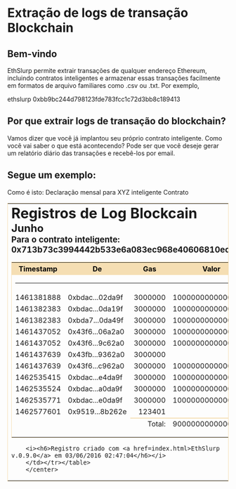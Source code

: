 # Extração de logs de transação Blockchain

## Bem-vindo

EthSlurp permite extrair transações de qualquer endereço Ethereum, incluindo contratos inteligentes e armazenar essas transações facilmente em formatos de arquivo familiares como .csv ou .txt. Por exemplo,

  ethslurp 0xbb9bc244d798123fde783fcc1c72d3bb8c189413 
  
## Por que extrair logs de transação do blockchain?

Vamos dizer que você já implantou seu próprio contrato inteligente. Como você vai saber o que está acontecendo? 
Pode ser que você deseje gerar um relatório diário das transações e recebê-los por email. 

## Segue um exemplo:

Como é isto: Declaração mensal para XYZ inteligente Contrato

<html>
  <head>
    <meta charset='utf-8'>
    <meta http-equiv="X-UA-Compatible" content="chrome=1">
        <table style="border:1px solid wheat;" width=60%><tr><td>
        <h1 style="display:inline">Registros de Log Blockcain</h1><br>
        <h2 style="display:inline">Junho</h2><br>
        <h3 style="display:inline">Para o contrato inteligente: 0x713b73c3994442b533e6a083ec968e40606810ec</h3><p>
        <table width=75% style="border:1px solid wheat" >
        <tr bgcolor=wheat>
            <th width=20% align=center><font color=black><center>Timestamp</center></td>
        	<th width=35% align=center><font color=black><center>De</center></td>
        	<th width=20% align=center><font color=black><center>Gas</center></td>
        	<th width=25% align=center><font color=black><center>Valor</center></td>
        </tr>
        <tr>
            <td colspan=4><hr></td>
        </tr>
        <tr>
            <td align=right>1461381888</td>
          	<td align=left>0xbdac...02da9f</td>
          	<td align=right>3000000</td>
          	<td align=right>10000000000000000</td>
        </tr>
        <tr>
            <td align=right>1461382383</td>
          	<td align=left>0xbdac...0da19f</td>
          	<td align=right>3000000</td>
          	<td align=right>10000000000000000</td>
        </tr>
        <tr>
            <td align=right>1461382383</td>
          	<td align=left>0xbda7...0da49f</td>
          	<td align=right>3000000</td>
          	<td align=right>10000000000000000</td>
        </tr>
        <tr>
            <td align=right>1461437052</td>
          	<td align=left>0x43f6...06a2a0</td>
          	<td align=right>3000000</td>
          	<td align=right>10000000000000000</td>
        </tr>
        <tr>
            <td align=right>1461437052</td>
          	<td align=left>0x43f6...9c62a0</td>
          	<td align=right>3000000</td>
          	<td align=right>10000000000000000</td>
        </tr>
        <tr>
            <td align=right>1461437639</td>
          	<td align=left>0x43fb...9362a0</td>
          	<td align=right>3000000</td>
          	<td align=right>0</td>
        </tr>
        <tr>
            <td align=right>1461437639</td>
          	<td align=left>0x43f6...c962a0</td>
          	<td align=right>3000000</td>
          	<td align=right>10000000000000000</td>
        </tr>
        <tr>
            <td align=right>1462535415</td>
          	<td align=left>0xbdac...e4da9f</td>
          	<td align=right>3000000</td>
          	<td align=right>10000000000000000</td>
        </tr>
        <tr>
            <td align=right>1462535524</td>
          	<td align=left>0xbdac...a0da9f</td>
          	<td align=right>3000000</td>
          	<td align=right>10000000000000000</td>
        </tr>
        <tr>
            <td align=right>1462535771</td>
          	<td align=left>0xbdac...e0da9f</td>
          	<td align=right>3000000</td>
          	<td align=right>10000000000000000</td>
        </tr>
        <tr>
            <td align=right>1462577601</td>
          	<td align=left>0x9519...8b262e</td>
          	<td align=right>123401</td>
          	<td align=right>0</td>
        </tr>
        <tr>
            <td width=20% align=right></td>
          	<td width=35% align=left></td>
          	<td width=20% style="border-top:2px solid wheat" align=right>Total:<p></td>
          	<td width=25% style="border-top:2px solid wheat" align=right>90000000000000000<p></td>
        </tr>
        </table>
        
        <i><h6>Registro criado com <a href=index.html>EthSlurp v.0.9.0</a> em 03/06/2016 02:47:04</h6></i>
        </td></tr></table>
        </center>
</html>

